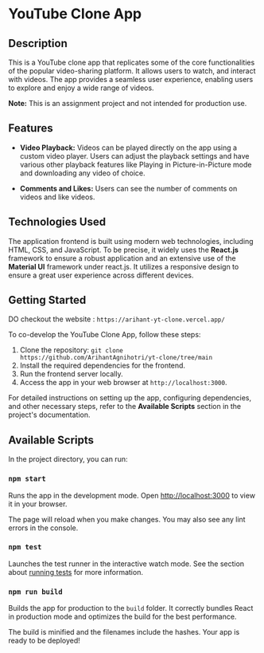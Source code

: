 # YouTube Clone App

## Description

This is a YouTube clone app that replicates some of the core functionalities of the popular video-sharing platform. It allows users to watch, and interact with videos. The app provides a seamless user experience, enabling users to explore and enjoy a wide range of videos.

**Note:** This is an assignment project and not intended for production use.

## Features

- **Video Playback:** Videos can be played directly on the app using a custom video player. Users can adjust the playback settings and have various other playback features like Playing in Picture-in-Picture mode and downloading any video of choice.

- **Comments and Likes:** Users can see the number of comments on videos and like videos.

## Technologies Used

The application frontend is built using modern web technologies, including HTML, CSS, and JavaScript. To be precise, it widely uses the **React.js** framework to ensure a robust application and an extensive use of the **Material UI** framework under react.js. It utilizes a responsive design to ensure a great user experience across different devices.

## Getting Started

DO checkout the website : `https://arihant-yt-clone.vercel.app/`

To co-develop the YouTube Clone App, follow these steps:

1. Clone the repository: `git clone https://github.com/ArihantAgnihotri/yt-clone/tree/main`
2. Install the required dependencies for the frontend.
3. Run the frontend server locally.
4. Access the app in your web browser at `http://localhost:3000`.

For detailed instructions on setting up the app, configuring dependencies, and other necessary steps, refer to the **Available Scripts** section in the project's documentation.

## Available Scripts

In the project directory, you can run:

### `npm start`

Runs the app in the development mode.
Open [http://localhost:3000](http://localhost:3000) to view it in your browser.

The page will reload when you make changes.
You may also see any lint errors in the console.

### `npm test`

Launches the test runner in the interactive watch mode.
See the section about [running tests](https://facebook.github.io/create-react-app/docs/running-tests) for more information.

### `npm run build`

Builds the app for production to the `build` folder.
It correctly bundles React in production mode and optimizes the build for the best performance.

The build is minified and the filenames include the hashes.
Your app is ready to be deployed!
